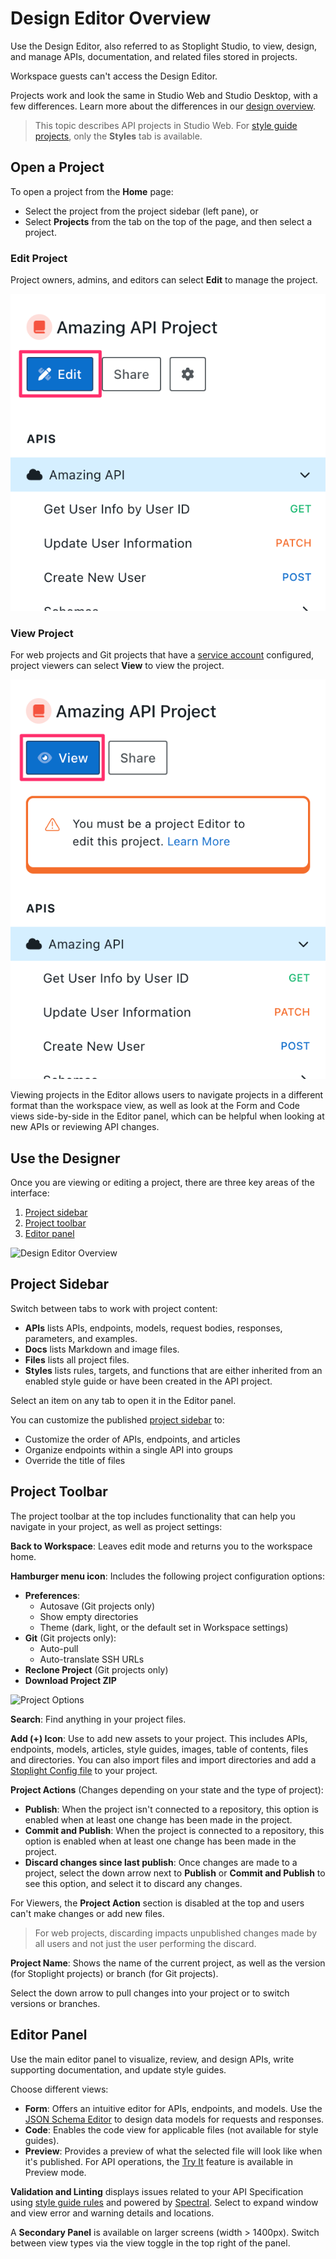 # Design Editor Overview

Use the Design Editor, also referred to as Stoplight Studio, to view, design, and manage APIs, documentation, and related files stored in projects.

Workspace guests can't access the Design Editor.

Projects work and look the same in Studio Web and Studio Desktop, with a few differences. Learn more about the differences in our [design overview](design-overview.md#studio-web-vs-studio-desktop).

> This topic describes API projects in Studio Web. For [style guide projects](api-design-editor.md), only the **Styles** tab is available.

## Open a Project

To open a project from the **Home** page:

* Select the project from the project sidebar (left pane), or 
* Select **Projects** from the tab on the top of the page, and then select a project. 

### Edit Project

Project owners, admins, and editors can select **Edit** to manage the project.

![Highlighting the Edit button on the Project sidebar of a project, viewed as an Project Editor or higher role](../assets/images/stoplight-project-editor-edit.png)

### View Project

For web projects and Git projects that have a [service account](../2.-workspaces/configure-git/h.service-accounts.md) configured, project viewers can select **View** to view the project.

![Highlighting the View button on the Project sidebar of a project, viewed as an Project Viewer role](../assets/images/stoplight-project-viewer-view.png)

Viewing projects in the Editor allows users to navigate projects in a different format than the workspace view, as well as look at the Form and Code views side-by-side in the Editor panel, which can be helpful when looking at new APIs or reviewing API changes.

## Use the Designer

Once you are viewing or editing a project, there are three key areas of the interface:

1. [Project sidebar](#project-sidebar)
2. [Project toolbar](#project-toolbar)
3. [Editor panel](#editor-panel)

![Design Editor Overview](https://stoplight.io/api/v1/projects/cHJqOjI/images/3eJur8Cy6RA)

## Project Sidebar

Switch between tabs to work with project content:

- **APIs** lists APIs, endpoints, models, request bodies, responses, parameters, and examples.
- **Docs** lists Markdown and image files.
- **Files** lists all project files.
- **Styles** lists rules, targets, and functions that are either inherited from an enabled style guide or have been created in the API project.

Select an item on any tab to open it in the Editor panel. 

You can customize the published [project sidebar](https://meta.stoplight.io/docs/platform/ZG9jOjIxOTkxNTkz-project-sidebar) to:

- Customize the order of APIs, endpoints, and articles
- Organize endpoints within a single API into groups
- Override the title of files

## Project Toolbar
<!-- The options in this section match the UI but go againt Vale rules -->

The project toolbar at the top includes functionality that can help you navigate in your project, as well as project settings:

**Back to Workspace**: Leaves edit mode and returns you to the workspace home.

**Hamburger menu icon**: Includes the following project configuration options: 
- **Preferences**: 
  - Autosave (Git projects only)
  - Show empty directories
  - Theme (dark, light, or the default set in Workspace settings)
- **Git** (Git projects only):
  - Auto-pull 
  - Auto-translate SSH URLs
- **Reclone Project** (Git projects only)
- **Download Project ZIP**

<!-- focus: center -->
![Project Options](https://stoplight.io/api/v1/projects/cHJqOjI/images/9G0GkYCxwa8)

**Search**: Find anything in your project files. 

**Add (+) Icon**: Use to add new assets to your project. This includes APIs, endpoints, models, articles, style guides, images, table of contents, files and directories. You can also import files and import directories and add a [Stoplight Config file](https://meta.stoplight.io/docs/platform/ZG9jOjE4ODEyNA-configure-projects) to your project. 

**Project Actions** (Changes depending on your state and the type of project):

- **Publish**: When the project isn't connected to a repository, this option is enabled when at least one change has been made in the project. 
- **Commit and Publish**: When the project is connected to a repository, this option is enabled when at least one change has been made in the project.  
- **Discard changes since last publish**: Once changes are made to a project, select the down arrow next to **Publish** or **Commit and Publish** to see this option, and select it to discard any changes. 

For Viewers, the **Project Action** section is disabled at the top and users can't make changes or add new files.

> For web projects, discarding impacts unpublished changes made by all users and not just the user performing the discard.

**Project Name**: Shows the name of the current project, as well as the version (for Stoplight projects) or branch (for Git projects).

Select the down arrow to pull changes into your project or to switch versions or branches. 

## Editor Panel

Use the main editor panel to visualize, review, and design APIs, write supporting documentation, and update style guides. 

Choose different views:

- **Form**: Offers an intuitive editor for APIs, endpoints, and models. Use the [JSON Schema Editor](json-schema-editor.md) to design data models for requests and responses.
- **Code**: Enables the code view for applicable files (not available for style guides).
- **Preview**: Provides a preview of what the selected file will look like when it's published. For API operations, the [Try It](try-it.md) feature is available in Preview mode. 

**Validation and Linting** displays issues related to your API Specification using [style guide rules](../2a.-style-guides/a.style-guide-projects.md) and powered by [Spectral](https://meta.stoplight.io/docs/spectral/ZG9jOjYx-overview). Select to expand window and view error and warning details and locations.

A **Secondary Panel** is available on larger screens (width > 1400px). Switch between view types via the view toggle in the top right of the panel.